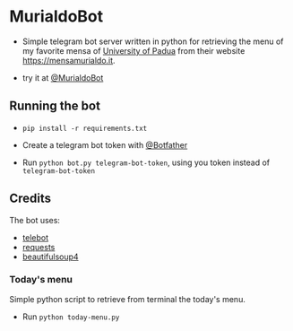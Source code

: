 ﻿# MurialdoBot

- Simple telegram bot server written in python for retrieving the menu of my favorite mensa of [University of Padua](http://www.unipd.it/) from their website https://mensamurialdo.it.

- try it at [@MurialdoBot](https://t.me/MurialdoBot)

## Running the bot

- `pip install -r requirements.txt`

- Create a telegram bot token with [@Botfather](https://t.me/Botfather)

- Run `python bot.py telegram-bot-token`, using you token instead of `telegram-bot-token`

## Credits
The bot uses:

- [telebot](https://github.com/eternnoir/pyTelegramBotAPI)
- [requests](http://docs.python-requests.org/en/latest/)
- [beautifulsoup4](http://www.crummy.com/software/BeautifulSoup/)


### Today's menu
Simple python script to retrieve from terminal the today's menu.

- Run `python today-menu.py`
